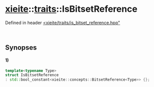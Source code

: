 # [xieite](../../xieite.md)\:\:[traits](../../traits.md)\:\:IsBitsetReference
Defined in header [<xieite/traits/is_bitset_reference.hpp"](../../../include/xieite/traits/is_bitset_reference.hpp)

&nbsp;

## Synopses
#### 1)
```cpp
template<typename Type>
struct IsBitsetReference
: std::bool_constant<xieite::concepts::BitsetReference<Type>> {};
```
